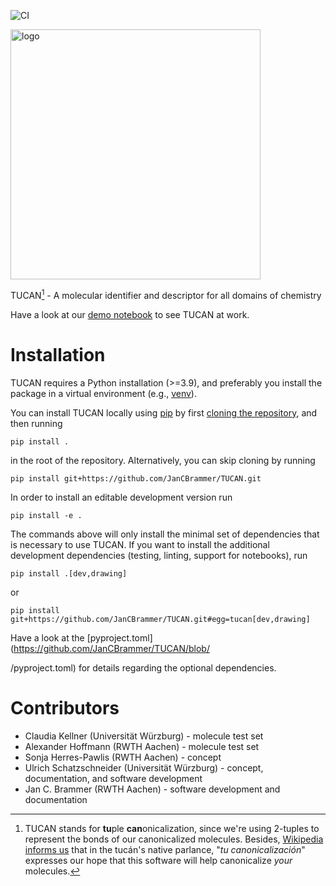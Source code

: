 ![CI](https://github.com/JanCBrammer/TUCAN/actions/workflows/ci.yml/badge.svg)


<img src="https://github.com/JanCBrammer/nInChI/raw/main/logo.png" alt="logo" style="width:400px;"/>

TUCAN[^1] - A molecular identifier and descriptor for all domains of chemistry

Have a look at our [demo notebook](https://github.com/JanCBrammer/nInChI/blob/HEAD/docs/demo.ipynb) to see TUCAN at work.

# Installation
TUCAN requires a Python installation (>=3.9), and preferably you install the package in a virtual environment (e.g., [venv](https://docs.python.org/3.8/library/venv.html)).

You can install TUCAN locally using [pip](https://pip.pypa.io/en/stable/) by first [cloning the repository](https://docs.github.com/en/repositories/creating-and-managing-repositories/cloning-a-repository), and then running
```
pip install .
```
in the root of the repository. Alternatively, you can skip cloning by running
```
pip install git+https://github.com/JanCBrammer/TUCAN.git
```

In order to install an editable development version run
```
pip install -e .
```
The commands above will only install the minimal set of dependencies that is necessary to use TUCAN. If you want to install the additional development dependencies (testing, linting, support for notebooks), run

```
pip install .[dev,drawing]
```
or
```
pip install git+https://github.com/JanCBrammer/TUCAN.git#egg=tucan[dev,drawing]
```

Have a look at the [pyproject.toml](https://github.com/JanCBrammer/TUCAN/blob/




/pyproject.toml) for details regarding the optional dependencies.

# Contributors
* Claudia Kellner (Universität Würzburg) - molecule test set
* Alexander Hoffmann (RWTH Aachen) - molecule test set
* Sonja Herres-Pawlis (RWTH Aachen) - concept
* Ulrich Schatzschneider (Universität Würzburg) - concept, documentation, and software development
* Jan C. Brammer (RWTH Aachen) - software development and documentation

[^1]:TUCAN stands for **tu**ple **can**onicalization, since we're using 2-tuples to represent the bonds of our canonicalized molecules. Besides, [Wikipedia informs us](https://en.wikipedia.org/wiki/Toco_toucan) that in the tucán's native parlance, "_tu canonicalización_" expresses our hope that this software will help canonicalize _your_ molecules.

